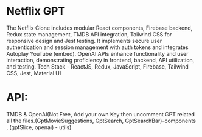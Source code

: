 # Netflix GPT
The Netflix Clone includes modular React components, Firebase backend, Redux state management, TMDB API integration, Tailwind CSS for responsive design and Jest testing. It implements secure user authentication and session management with auth tokens and integrates Autoplay YouTube (embed). OpenAI APIs enhance functionality and user interaction, demonstrating proficiency in frontend, backend, API utilization, and testing.
Tech Stack - ReactJS, Redux, JavaScript, Firebase, Tailwind CSS, Jest, Material UI


# API: 
TMDB & OpenAI(Not Free, Add your own Key then uncomment GPT related all the files.(GptMovieSuggestions, GptSearch, GptSearchBar)-components , (gptSlice, openai) - utils)


